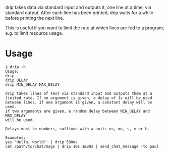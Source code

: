 drip takes data via standard input and outputs it, one line at a time,
via standard output. After each line has been printed, drip waits for a
while before printing the next line.

This is useful if you want to limit the rate at which lines are fed to a
program, e.g. to limit resource usage.

# Usage
```console
$ drip -h
Usage:
drip
drip DELAY
drip MIN_DELAY MAX_DELAY

drip takes lines of text via standard input and outputs them at a
limited rate. If no argument is given, a delay of 1s will be used
between lines. If one argument is given, a constant delay will be used.
If two arguments are given, a random delay between MIN_DELAY and MAX_DELAY
will be used.

Delays must be numbers, suffixed with a unit: us, ms, s, m or h.

Examples:
yes 'Hello, world!' | drip 500ms
cat /path/to/chat/msgs | drip 10s 1m30s | send_chat_message -to paul
```
